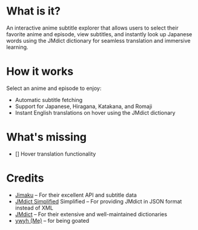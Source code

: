 # What is it?
An interactive anime subtitle explorer that allows users to select their favorite anime and episode, view subtitles, and instantly look up Japanese words using the JMdict dictionary for seamless translation and immersive learning.

# How it works

Select an anime and episode to enjoy:
- Automatic subtitle fetching
- Support for Japanese, Hiragana, Katakana, and Romaji
- Instant English translations on hover using the JMdict dictionary

# What's missing
- [] Hover translation functionality

# Credits
- [Jimaku](https://jimaku.cc/) – For their excellent API and subtitle data
- [JMdict Simplified](https://github.com/scriptin/jmdict-simplified) Simplified – For providing JMdict in JSON format instead of XML
- [JMdict](https://www.edrdg.org/wiki/index.php/Main_Page) – For their extensive and well-maintained dictionaries
- [ywyh (Me)](https://github.com/ywyher) – for being goated
